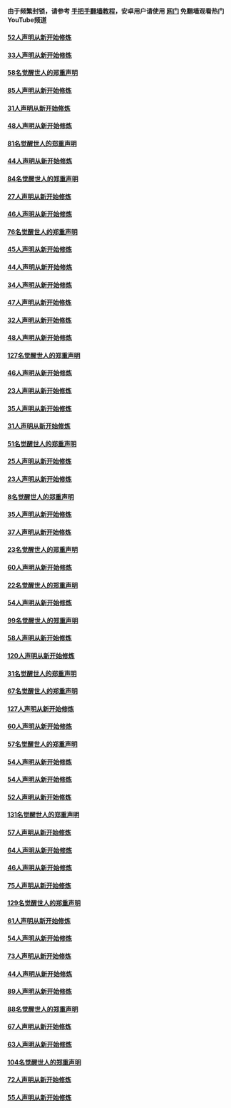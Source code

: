 #### 由于频繁封锁，请参考 [手把手翻墙教程](https://github.com/gfw-breaker/guides/wiki/)，安卓用户请使用 [网门](https://github.com/gfw-breaker/nogfw/blob/master/dl.md?t=03121701) 免翻墙观看热门YouTube频道 

#### [52人声明从新开始修炼](../pages/91/421846.md?t=03121701) 

#### [33人声明从新开始修炼](../pages/91/421804.md?t=03121701) 

#### [58名觉醒世人的郑重声明](../pages/91/421845.md?t=03121701) 

#### [85人声明从新开始修炼](../pages/91/421769.md?t=03121701) 

#### [31人声明从新开始修炼](../pages/91/421763.md?t=03121701) 

#### [48人声明从新开始修炼](../pages/91/421605.md?t=03121701) 

#### [81名觉醒世人的郑重声明](../pages/91/421656.md?t=03121701) 

#### [44人声明从新开始修炼](../pages/91/421544.md?t=03121701) 

#### [84名觉醒世人的郑重声明](../pages/91/421543.md?t=03121701) 

#### [27人声明从新开始修炼](../pages/91/421465.md?t=03121701) 

#### [46人声明从新开始修炼](../pages/91/421454.md?t=03121701) 

#### [76名觉醒世人的郑重声明](../pages/91/421453.md?t=03121701) 

#### [45人声明从新开始修炼](../pages/91/421452.md?t=03121701) 

#### [44人声明从新开始修炼](../pages/91/421422.md?t=03121701) 

#### [34人声明从新开始修炼](../pages/91/421322.md?t=03121701) 

#### [47人声明从新开始修炼](../pages/91/421264.md?t=03121701) 

#### [32人声明从新开始修炼](../pages/91/421225.md?t=03121701) 

#### [48人声明从新开始修炼](../pages/91/421202.md?t=03121701) 

#### [127名觉醒世人的郑重声明](../pages/91/421224.md?t=03121701) 

#### [46人声明从新开始修炼](../pages/91/421203.md?t=03121701) 

#### [23人声明从新开始修炼](../pages/91/421138.md?t=03121701) 

#### [35人声明从新开始修炼](../pages/91/421122.md?t=03121701) 

#### [31人声明从新开始修炼](../pages/91/421081.md?t=03121701) 

#### [51名觉醒世人的郑重声明](../pages/91/421080.md?t=03121701) 

#### [25人声明从新开始修炼](../pages/91/421020.md?t=03121701) 

#### [23人声明从新开始修炼](../pages/91/420884.md?t=03121701) 

#### [8名觉醒世人的郑重声明](../pages/91/420883.md?t=03121701) 

#### [35人声明从新开始修炼](../pages/91/420809.md?t=03121701) 

#### [37人声明从新开始修炼](../pages/91/420766.md?t=03121701) 

#### [23名觉醒世人的郑重声明](../pages/91/420765.md?t=03121701) 

#### [60人声明从新开始修炼](../pages/91/420727.md?t=03121701) 

#### [22名觉醒世人的郑重声明](../pages/91/420726.md?t=03121701) 

#### [54人声明从新开始修炼](../pages/91/420529.md?t=03121701) 

#### [99名觉醒世人的郑重声明](../pages/91/420528.md?t=03121701) 

#### [58人声明从新开始修炼](../pages/91/420198.md?t=03121701) 

#### [120人声明从新开始修炼](../pages/91/420141.md?t=03121701) 

#### [31名觉醒世人的郑重声明](../pages/91/420197.md?t=03121701) 

#### [67名觉醒世人的郑重声明](../pages/91/420140.md?t=03121701) 

#### [127人声明从新开始修炼](../pages/91/420082.md?t=03121701) 

#### [60人声明从新开始修炼](../pages/91/420081.md?t=03121701) 

#### [57名觉醒世人的郑重声明](../pages/91/420080.md?t=03121701) 

#### [54人声明从新开始修炼](../pages/91/419533.md?t=03121701) 

#### [54人声明从新开始修炼](../pages/91/419532.md?t=03121701) 

#### [52人声明从新开始修炼](../pages/91/419531.md?t=03121701) 

#### [131名觉醒世人的郑重声明](../pages/91/419530.md?t=03121701) 

#### [57人声明从新开始修炼](../pages/91/419430.md?t=03121701) 

#### [64人声明从新开始修炼](../pages/91/419429.md?t=03121701) 

#### [46人声明从新开始修炼](../pages/91/419428.md?t=03121701) 

#### [75人声明从新开始修炼](../pages/91/419427.md?t=03121701) 

#### [129名觉醒世人的郑重声明](../pages/91/419426.md?t=03121701) 

#### [61人声明从新开始修炼](../pages/91/419198.md?t=03121701) 

#### [54人声明从新开始修炼](../pages/91/419197.md?t=03121701) 

#### [73人声明从新开始修炼](../pages/91/419196.md?t=03121701) 

#### [44人声明从新开始修炼](../pages/91/419075.md?t=03121701) 

#### [89人声明从新开始修炼](../pages/91/419074.md?t=03121701) 

#### [88名觉醒世人的郑重声明](../pages/91/419195.md?t=03121701) 

#### [67人声明从新开始修炼](../pages/91/419073.md?t=03121701) 

#### [63人声明从新开始修炼](../pages/91/419072.md?t=03121701) 

#### [104名觉醒世人的郑重声明](../pages/91/419071.md?t=03121701) 

#### [72人声明从新开始修炼](../pages/91/418902.md?t=03121701) 

#### [55人声明从新开始修炼](../pages/91/418901.md?t=03121701) 

